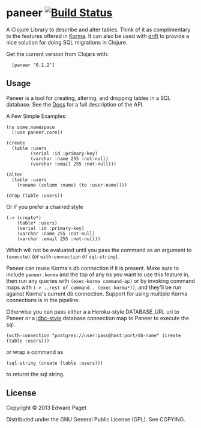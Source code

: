 # paneer [![Build Status](https://travis-ci.org/edpaget/paneer.png?branch=master)](https://travis-ci.org/edpaget/paneer)

A Clojure Library to describe and alter tables. Think of it as complimentary to the features offered in [Korma](https://github.com/korma/Korma). It can also be used with [drift](https://github.com/macourtney/drift) to provide a nice solution for doing SQL migrations in Clojure.  

Get the current version from Clojars with:

      [paneer "0.1.2"]

## Usage

Paneer is a tool for creating, altering, and dropping tables in a SQL database. See the [Docs](https://edpaget.github.io/paneer/) for a full description of the API.  

A Few Simple Examples:

    (ns some.namespace
      (:use paneer.core))

    (create 
      (table :users
             (serial :id :primary-key)
             (varchar :name 255 :not-null)
             (varchar :email 255 :not-null)))

    (alter
      (table :users
        (rename (column :name) (to :user-name))))

    (drop (table :users))

Or if you prefer a chained style

    (-> (create*)
        (table* :users)
        (serial :id :primary-key)
        (varchar :name 255 :not-null)
        (varchar :email 255 :not-null))

Which will not be evaluated until you pass the command as an argument to `(execute)` (or `with-connection` or `sql-string`). 

Paneer can reuse Korma's db connection if it is present. Make sure to include `paneer.korma` and the top of any ns you want to use this feature in, then run any queries with `(exec-korma command-ap)` or by invoking command maps with `(-> ..rest of command.. (exec-korma*))`, and they'll be run against Korma's current db connection. Support for using multiple Korma connections is in the pipeline.

Otherwise you can pass either a a Heroku-style DATABASE_URL uri to Paneer or a [jdbc-style](https://github.com/clojure/java.jdbc) database connection map to Paneer to execute the sql. 

    (with-connection "postgres://user:pass@host:port/db-name" (create (table :users)))

or wrap a command as 
  
    (sql-string (create (table :users))) 

to returnt the sql string. 

## License

Copyright © 2013 Edward Paget 

Distributed under the GNU General Public License (GPL). See COPYING.

